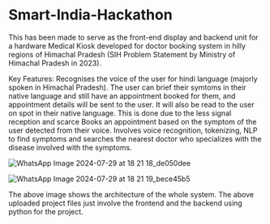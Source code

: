 # Smart-India-Hackathon
This has been made to serve as the front-end display and backend unit for a hardware Medical Kiosk developed for doctor booking system in hilly regions of Himachal Pradesh (SIH Problem Statement by Ministry of Himachal Pradesh in 2023).

Key Features:
  Recognises the voice of the user for hindi language (majorly spoken in Himachal Pradesh).
  The user can brief their symtoms in their native language and still have an appointment booked for them, and appointment details will be sent to the user. 
  It will also be read to the user on spot in their native language.
  This is done due to the less signal reception and scarce 
  Books an appointment based on the symptom of the user detected from their voice.
  Involves voice recognition, tokenizing, NLP to find symptoms and searches the nearest doctor who specializes with the disease involved with the symptoms.
  

![WhatsApp Image 2024-07-29 at 18 21 18_de050dee](https://github.com/user-attachments/assets/7ae8ed7d-6b6c-44ec-a632-7dac6cf1f5d0)

![WhatsApp Image 2024-07-29 at 18 21 19_bece45b5](https://github.com/user-attachments/assets/bd6bff0c-86ec-428c-85f9-06243224bc23)

The above image shows the architecture of the whole system.
The above uploaded project files just involve the frontend and the backend using python for the project.
